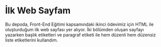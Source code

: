 # İlk Web Sayfam

Bu depoda, Front-End Eğitimi kapsamındaki ikinci ödevimiz için HTML ile oluşturduğum ilk web sayfası yer alıyor. İki bölümden oluşan sayfayı yazarken başlık etiketleri ve paragraf etiketi ile hem düzenli hem düzensiz liste etiketlerini kullandım.